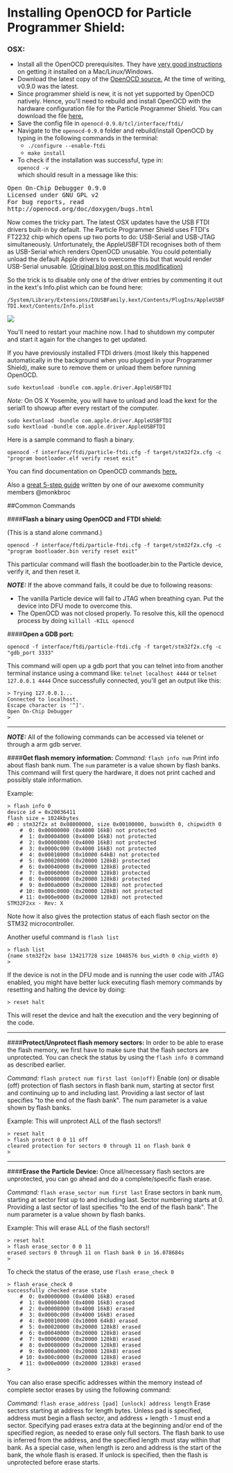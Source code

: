 # Installing OpenOCD for Particle Programmer Shield:

### OSX:

- Install all the OpenOCD prerequisites. They have [very good instructions](http://openocd.org/documentation/) on getting it installed on a Mac/Linux/Windows.
- Download the latest copy of the [OpenOCD source.](http://sourceforge.net/projects/openocd/) At the time of writing, v0.9.0 was the latest.
- Since programmer shield is new, it is not yet supported by OpenOCD natively. Hence, you'll need to rebuild and install OpenOCD with the hardware configuration file for the Particle Programmer Shield. You can download the file [here.](https://github.com/spark/photon-shields/blob/master/programmer-shield/particle-ftdi.cfg)
- Save the config file in `openocd-0.9.0/tcl/interface/ftdi/`
- Navigate to the `openocd-0.9.0` folder and rebuild/install OpenOCD by typing in the following commands in the terminal:
    + `./configure --enable-ftdi`
    + `make install`
- To check if the installation was successful, type in:  
`openocd -v`  
which should result in a message like this:  
<pre>
Open On-Chip Debugger 0.9.0 
Licensed under GNU GPL v2
For bug reports, read
http://openocd.org/doc/doxygen/bugs.html
</pre>

Now comes the tricky part. The latest OSX updates have the USB FTDI drivers built-in by default. The Particle Programmer Shield uses FTDI's FT2232 chip which opens up two ports to do: USB-Serial and USB-JTAG simultaneously. Unfortunately, the AppleUSBFTDI recognises both of them as USB-Serial which renders OpenOCD unusable. You could potentially unload the default Apple drivers to overcome this but that would render USB-Serial unusable. [(Original blog post on this modification)](http://alvarop.com/2014/01/using-busblaster-openocd-on-osx-mavericks/)

So the trick is to disable only one of the driver entries by commenting it out in the kext's Info.plist which can be found here:

`/System/Library/Extensions/IOUSBFamily.kext/Contents/PlugIns/AppleUSBFTDI.kext/Contents/Info.plist`

![](https://github.com/spark/photon-shields/blob/master/programmer-shield/kext-modify.png)

You'll need to restart your machine now. I had to shutdown my computer and start it again for the changes to get updated.

If you have previously installed FTDI drivers (most likely this happened automatically in the background when you plugged in your Programmer Shield), make sure to remove them or unload them before running OpenOCD.

`sudo kextunload -bundle com.apple.driver.AppleUSBFTDI`

*Note:* On OS X Yosemite, you will have to unload and load the kext for the serial1 to showup after every restart of the computer.

```
sudo kextunload -bundle com.apple.driver.AppleUSBFTDI 
sudo kextload -bundle com.apple.driver.AppleUSBFTDI
```

Here is a sample command to flash a binary.

`openocd -f interface/ftdi/particle-ftdi.cfg -f target/stm32f2x.cfg -c "program bootloader.elf verify reset exit"`

You can find documentation on OpenOCD commands [here.](http://openocd.org/doc-release/html/Flash-Commands.html#Flash-Commands)

Also a [great 5-step guide](https://medium.com/@jvanier/5-steps-to-setup-and-use-a-debugger-with-the-particle-photon-ad0e0fb43a34) written by one of our awexome community members @monkbroc

##Common Commands

####**Flash a binary using OpenOCD and FTDI shield:**
 
 (This is a stand alone command.)

`openocd -f interface/ftdi/particle-ftdi.cfg -f target/stm32f2x.cfg -c "program bootloader.bin verify reset exit"`

This particular command will flash the bootloader.bin to the Particle device, verify it, and then reset it.

_**NOTE:**_  If the above command fails, it could be due to following reasons:

  - The vanilla Particle device will fail to JTAG when breathing cyan. Put the device into DFU mode to overcome this.
  - The OpenOCD was not closed properly. To resolve this, kill the openocd process by doing `killall -KILL openocd`
 
 
####**Open a GDB port:**

`openocd -f interface/ftdi/particle-ftdi.cfg -f target/stm32f2x.cfg -c "gdb_port 3333"`

This command will open up a gdb port that you can telnet into from another terminal instance using a command like: `telnet localhost 4444` or `telnet 127.0.0.1 4444` 
Once successfully connected, you'll get an output like this:
```
> Trying 127.0.0.1...
Connected to localhost.
Escape character is '^]'.
Open On-Chip Debugger
> 
```

---
_**NOTE:**_ All of the following commands can be accessed via telenet or through a arm gdb server.

####**Get flash memory information:**
*Command:* `flash info num`
Print info about flash bank num. The `num` parameter is a value shown by flash banks. This command will first query the hardware, it does not print cached and possibly stale information.

Example:

```
> flash info 0
device id = 0x20036411
flash size = 1024kbytes
#0 : stm32f2x at 0x08000000, size 0x00100000, buswidth 0, chipwidth 0
	#  0: 0x00000000 (0x4000 16kB) not protected
	#  1: 0x00004000 (0x4000 16kB) not protected
	#  2: 0x00008000 (0x4000 16kB) not protected
	#  3: 0x0000c000 (0x4000 16kB) not protected
	#  4: 0x00010000 (0x10000 64kB) not protected
	#  5: 0x00020000 (0x20000 128kB) protected
	#  6: 0x00040000 (0x20000 128kB) protected
	#  7: 0x00060000 (0x20000 128kB) protected
	#  8: 0x00080000 (0x20000 128kB) protected
	#  9: 0x000a0000 (0x20000 128kB) not protected
	# 10: 0x000c0000 (0x20000 128kB) not protected
	# 11: 0x000e0000 (0x20000 128kB) not protected
STM32F2xx - Rev: X
```
Note how it also gives the protection status of each flash sector on the STM32 microcontroller.

Another useful command is `flash list`

```
> flash list
{name stm32f2x base 134217728 size 1048576 bus_width 0 chip_width 0}
>
```

If the device is not in the DFU mode and is running the user code with JTAG enabled, you might have better luck executing flash memory commands by resetting and halting the device by doing: 

```
> reset halt
```

This will reset the device and halt the execution and the very beginning of the code.

---

####**Protect/Unprotect flash memory sectors:**
In order to be able to erase the flash memory, we first have to make sure that the flash sectors are unprotected. You can check the status by using the ```flash info 0``` command as described earlier.

*Command:* `flash protect num first last (on|off)`
Enable (on) or disable (off) protection of flash sectors in flash bank num, starting at sector first and continuing up to and including last. Providing a last sector of last specifies "to the end of the flash bank". The num parameter is a value shown by flash banks.

Example:
This will unprotect ALL of the flash sectors!!

```
> reset halt
> flash protect 0 0 11 off
cleared protection for sectors 0 through 11 on flash bank 0
> 
```

---

####**Erase the Particle Device:**
Once all/necessary flash sectors are unprotected, you can go ahead and do a complete/specific flash erase.

*Command:* `flash erase_sector num first last`
Erase sectors in bank num, starting at sector first up to and including last. Sector numbering starts at 0. Providing a last sector of last specifies "to the end of the flash bank". The num parameter is a value shown by flash banks.

Example:
This will erase ALL of the flash sectors!!

```
> reset halt
> flash erase_sector 0 0 11
erased sectors 0 through 11 on flash bank 0 in 16.078684s
>
```

To check the status of the erase, use `flash erase_check 0`

```
> flash erase_check 0
successfully checked erase state
	#  0: 0x00000000 (0x4000 16kB) erased
	#  1: 0x00004000 (0x4000 16kB) erased
	#  2: 0x00008000 (0x4000 16kB) erased
	#  3: 0x0000c000 (0x4000 16kB) erased
	#  4: 0x00010000 (0x10000 64kB) erased
	#  5: 0x00020000 (0x20000 128kB) erased
	#  6: 0x00040000 (0x20000 128kB) erased
	#  7: 0x00060000 (0x20000 128kB) erased
	#  8: 0x00080000 (0x20000 128kB) erased
	#  9: 0x000a0000 (0x20000 128kB) erased
	# 10: 0x000c0000 (0x20000 128kB) erased
	# 11: 0x000e0000 (0x20000 128kB) erased
> 
```

You can also erase specific addresses within the memory instead of complete sector erases by using the following command:

*Command:* `flash erase_address [pad] [unlock] address length`
Erase sectors starting at address for length bytes. Unless pad is specified, address must begin a flash sector, and address + length - 1 must end a sector. Specifying pad erases extra data at the beginning and/or end of the specified region, as needed to erase only full sectors. The flash bank to use is inferred from the address, and the specified length must stay within that bank. As a special case, when length is zero and address is the start of the bank, the whole flash is erased. If unlock is specified, then the flash is unprotected before erase starts.

